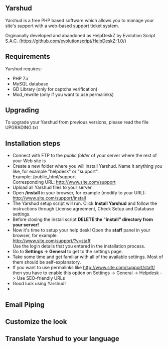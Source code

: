 ## Yarshud

Yarshud is a free PHP based software which allows you to manage your site's support with a web-based support ticket system.

Orginanally developed and abandoned as HelpDeskZ by Evolution Script S.A.C. (https://github.com/evolutionscript/HelpDeskZ-1.0/)

## Requirements

Yarshud requires:

- PHP 7.x
- MySQL database
- GD Library (only for captcha verification)
- Mod_rewrite (only if you want to use permalinks)

## Upgrading

To upgrade your Yarshud from previous versions, please read the file UPGRADING.txt

## Installation steps

- Connect with FTP to the <em>public folder</em> of your server where the rest of your Web site is
- Create a new folder where you will install Yarshud. Name it anything you like, for example "helpdesk" or "support".<br>
Example: /public_html/support<br>
Corresponding URL: http://www.site.com/support
- Upload all Yarshud files to your server.
- Open **/install** in your browser, for example (modify to your URL):<br />
http://www.site.com/support/install
- The Yarshud setup script will run. Click <strong>Install Yarshud</strong> and follow the instructions through License agreement, Check Setup and Database settings.
- Before closing the install script **DELETE the "install" directory from your server!**
- Now it's time to setup your help desk! Open the <strong>staff</strong> panel in your browser, for example:<br />
http://www.site.com/support/?v=staff<br />
Use the login details that you entered in the installation process.
- Go to <strong>Settings -&gt; General</strong> to get to the settings page.
- Take some time and get familiar with all of the available settings. Most of them should be self-explanatory.
- If you want to use permalinks like http://www.site.com/support/staff/ then you have to enable this option on Settings -> General -> Helpdesk -> Use SEO-friendly URLs
- Good luck using Yarshud!
- 
## Email Piping

## Customize the look

## Translate Yarshud to your language

